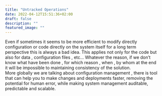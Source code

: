 ```yaml
---
title: "Untracked Operations"
date: 2022-04-12T15:51:36+02:00
draft: false
description: ""
featured_image: ""
---
```


Even if sometimes it seems to be more efficient to modify directly configuration or code directly on the system itself for a long term perspective this is always a bad idea. This applies not only for the code but also for data , configuration files , etc… 
Whatever the reason, if we don’t know what have been done , for which reason , when , by whom at the end it will be impossible to maintaining consistency of the solution.  
More globally we are talking about configuration management , there is tool that can help you to make changes and deployments faster, removing the potential for human error, while making system management auditable, predictable and scalable. 
